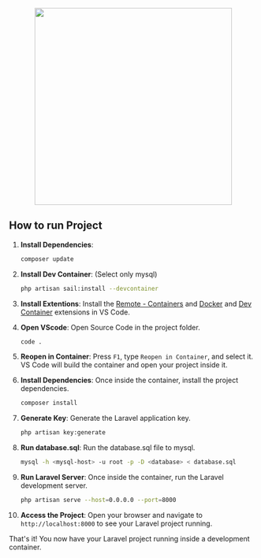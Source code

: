 <p align="center"><a href="https://laravel.com" target="_blank"><img src="https://raw.githubusercontent.com/laravel/art/master/logo-lockup/5%20SVG/2%20CMYK/1%20Full%20Color/laravel-logolockup-cmyk-red.svg" width="400"></a></p>

## How to run Project

1. **Install Dependencies**: 
    ```bash
    composer update
    ```

2. **Install Dev Container**: (Select only mysql)
    ```bash
    php artisan sail:install --devcontainer
    ```

3. **Install Extentions**: Install the [Remote - Containers](https://marketplace.visualstudio.com/items?itemName=ms-vscode-remote.remote-containers) and [Docker](https://marketplace.visualstudio.com/items?itemName=ms-azuretools.vscode-docker) and [Dev Container](https://marketplace.visualstudio.com/items?itemName=ms-vscode-remote.remote-containers) extensions in VS Code.

4. **Open VScode**: Open Source Code in the project folder.
    ```bash
    code .
    ```

5. **Reopen in Container**: Press `F1`, type `Reopen in Container`, and select it. VS Code will build the container and open your project inside it.

6. **Install Dependencies**: Once inside the container, install the project dependencies.
    ```bash
    composer install
    ```

7. **Generate Key**: Generate the Laravel application key.
    ```bash
    php artisan key:generate
    ```

8. **Run database.sql**: Run the database.sql file to mysql.
    ```bash
    mysql -h <mysql-host> -u root -p -D <database> < database.sql
    ```

9. **Run Laravel Server**: Once inside the container, run the Laravel development server.
    ```bash
    php artisan serve --host=0.0.0.0 --port=8000
    ```

10. **Access the Project**: Open your browser and navigate to `http://localhost:8000` to see your Laravel project running.

That's it! You now have your Laravel project running inside a development container.